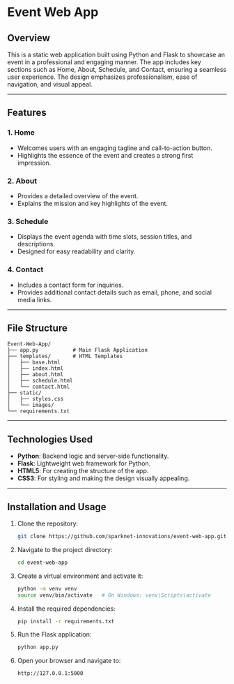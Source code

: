 # Event Web App

## Overview
This is a static web application built using Python and Flask to showcase an event in a professional and engaging manner. The app includes key sections such as Home, About, Schedule, and Contact, ensuring a seamless user experience. The design emphasizes professionalism, ease of navigation, and visual appeal.

---

## Features

### 1. **Home**
- Welcomes users with an engaging tagline and call-to-action button.
- Highlights the essence of the event and creates a strong first impression.

### 2. **About**
- Provides a detailed overview of the event.
- Explains the mission and key highlights of the event.

### 3. **Schedule**
- Displays the event agenda with time slots, session titles, and descriptions.
- Designed for easy readability and clarity.

### 4. **Contact**
- Includes a contact form for inquiries.
- Provides additional contact details such as email, phone, and social media links.

---

## File Structure

```
Event-Web-App/
├── app.py           # Main Flask Application
├── templates/       # HTML Templates
│   ├── base.html    
│   ├── index.html  
│   ├── about.html   
│   ├── schedule.html 
│   └── contact.html 
├── static/          
│   ├── styles.css   
│   └── images/      
└── requirements.txt 

```

---

## Technologies Used
- **Python**: Backend logic and server-side functionality.
- **Flask**: Lightweight web framework for Python.
- **HTML5**: For creating the structure of the app.
- **CSS3**: For styling and making the design visually appealing.

---

## Installation and Usage

1. Clone the repository:
   ```bash
   git clone https://github.com/sparknet-innovations/event-web-app.git
   ```

2. Navigate to the project directory:
   ```bash
   cd event-web-app
   ```

3. Create a virtual environment and activate it:
   ```bash
   python -m venv venv
   source venv/bin/activate   # On Windows: venv\Scripts\activate
   ```

4. Install the required dependencies:
   ```bash
   pip install -r requirements.txt
   ```

5. Run the Flask application:
   ```bash
   python app.py
   ```

6. Open your browser and navigate to:
   ```
   http://127.0.0.1:5000
   ```
